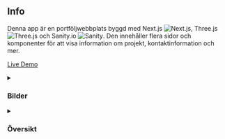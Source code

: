 ## Info

Denna app är en portföljwebbplats byggd med Next.js ![Next.js](https://img.shields.io/badge/Next.js-000000?style=flat&logo=next.js&logoColor=white), Three.js ![Three.js](https://img.shields.io/badge/Three.js-000000?style=flat&logo=three.js&logoColor=white) och Sanity.io ![Sanity](https://img.shields.io/badge/Sanity-000000?style=flat&logo=sanity&logoColor=white). Den innehåller flera sidor och komponenter för att visa information om projekt, kontaktinformation och mer.

[Live Demo](https://nextjs-portfolio-ecru-two.vercel.app/)

<details>
<summary>

### Bilder

</summary>

![Home Page](/public/preview/home-page.png)
![About Page](/public/preview/about-page.png)
![Contact Page](/public/preview/contact-page.png)
![Projects Page](/public/preview/projects-page.png)

</details>

<details>
<summary>

### Översikt

</summary>

#### `src/app/page.jsx`

- **Beskrivning**: Startsidan.
- **Innehåll**:
  - Innehåller navigationskomponenten (`Navigation`).
  - Innehåller en 3D-modellvisare (`RenderModel`).

#### `src/app/(sub pages)/about/page.jsx`

- **Beskrivning**: Om mig-sidan.
- **Innehåll**:
  - Innehåller information om mig som utvecklare och vem jag är (`AboutDetails`).
  - Innehåller en 3D-modellvisare (`RenderModel`).

#### `src/app/(sub pages)/contact/page.jsx`

- **Beskrivning**: Kontakt-sidan.
- **Innehåll**:
  - Innehåller en rubrik och beskrivning.
  - Innehåller ett kontaktformulär (`Form`).

#### `src/app/(sub pages)/projects/page.jsx`

- **Beskrivning**: Projekt-sidan.
- **Innehåll**:
  - Innehåller en lista över projekt (`Projects`).
  - Innehåller en 3D-modellvisare (`RenderModel`).

#### `src/app/(sub pages)/projects/[slug]/page.jsx`

- **Beskrivning**: Projektdetaljsidan.
- **Innehåll**:
  - Visar detaljer om ett specifikt projekt (`ProjectDetails`).

### Komponenter

#### `src/components/navigation/index.jsx`

- **Beskrivning**: Navigationskomponenten.
- **Innehåll**:
  - Använder `NavButton` för att skapa navigationsknappar.
  - Dynamiskt layout beroende på skärmstorlek.

#### `src/components/projects/index.jsx`

- **Beskrivning**: Projektkomponenten.
- **Innehåll**:
  - Visar en lista över projekt (`ProjectList`).

#### `src/components/about/index.jsx`

- **Beskrivning**: Om mig-komponenten.
- **Innehåll**:
  - Visar olika sektioner med information och statistik.

#### `src/components/contact/Form.jsx`

- **Beskrivning**: Kontaktformulärkomponenten.
- **Innehåll**:
  - Hanterar formulärinmatning och skickar e-post via EmailJS.

### Sanity

#### `sanity.config.js`

- **Beskrivning**: Konfigurationsfil för Sanity Studio.
- **Innehåll**:
  - Definierar projekt-ID och dataset.
  - Inkluderar plugins som `visionTool` och `structureTool`.

#### `src/sanity/schemaTypes/index.js`

- **Beskrivning**: Schema för Sanity.
- **Innehåll**:
  - Definierar dokumenttyper som "category" och "project".

#### `src/sanity/structure.js`

- **Beskrivning**: Struktur för Sanity Studio.
- **Innehåll**:
  - Definierar hur dokumenttyper ska visas i Sanity Studio.
  </details>
